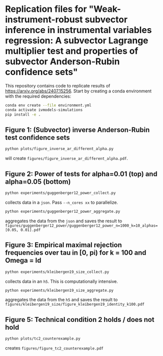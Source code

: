 # Replication files for "Weak-instrument-robust subvector inference in instrumental variables regression: A subvector Lagrange multiplier test and properties of subvector Anderson-Rubin confidence sets"

This repository contains code to replicate results of https://arxiv.org/abs/2407.15256.
Start by creating a conda environment with the required dependencies:

```bash
conda env create --file environment.yml
conda activate ivmodels-simulations
pip install -e .
```

## Figure 1: (Subvector) inverse Anderson-Rubin test confidence sets

```bash
python plots/figure_inverse_ar_different_alpha.py
```
will create `figures/figure_inverse_ar_different_alpha.pdf`.

## Figure 2: Power of tests for alpha=0.01 (top) and alpha=0.05 (bottom)

```bash
python experiments/guggenberger12_power_collect.py
```
collects data in a `json`. Pass `--n_cores xx` to parallelize.
```bash
python experiments/guggenberger12_power_aggregate.py
```
aggregates the data from the `json` and saves the result to `figures/guggenberger12_power/guggenberger12_power_n=1000_k=10_alphas=[0.05, 0.01].pdf`

## Figure 3: Empirical maximal rejection frequencies over tau in [0, pi) for k = 100 and Omega = Id

```bash
python experiments/kleibergen19_size_collect.py
```
collects data in an `h5`. This is computationally intensive.
```bash
python experiments/kleibergen19_size_aggregate.py
```
aggregates the data from the `h5` and saves the result to `figures/kleibergen19_size/figure_kleibergen19_identity_k100.pdf`

## Figure 5: Technical condition 2 holds / does not hold

```bash
python plots/tc2_counterexample.py
```
creates `figures/figure_tc2_counterexample.pdf`


